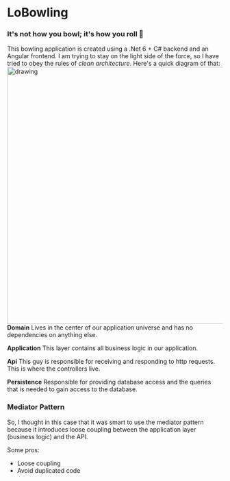 # LoBowling
### It's not how you bowl; it's how you roll 🎳

This bowling application is created using a .Net 6 + C# backend and an Angular frontend.
I am trying to stay on the light side of the force, so I have tried to obey the rules of *clean architecture*. 
Here's a quick diagram of that: 
<img src="https://miro.medium.com/max/1400/1*fhgWH-zMWac5i7zSiMFaOg.png" alt="drawing" width="600"/>
**Domain**
Lives in the center of our application universe and has no dependencies on anything else. 

**Application** 
This layer contains all business logic in our application. 

**Api**
This guy is responsible for receiving and responding to http requests. This is where the controllers live. 

**Persistence**
Responsible for providing database access and the queries that is needed to gain access to the database. 


### Mediator Pattern
So, I thought in this case that it was smart to use the mediator pattern because it introduces loose coupling between the application layer (business logic) and the API. 

Some pros:
- Loose coupling 
- Avoid duplicated code

